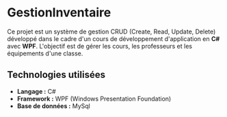 # GestionInventaire

Ce projet est un système de gestion CRUD (Create, Read, Update, Delete) développé dans le cadre d'un cours de développement d'application en **C#** avec **WPF**. L'objectif est de gérer les cours, les professeurs et les équipements d'une classe.

## Technologies utilisées

- **Langage :** C#
- **Framework :** WPF (Windows Presentation Foundation)
- **Base de données :** MySql
